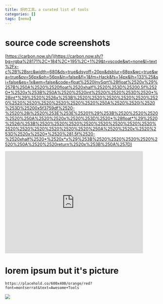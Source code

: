 ```yaml
---
title: 好的工具。a curated list of tools
categories: []
tags: [memo]
---
```


# source code screenshots

[https://carbon.now.sh/](https://carbon.now.sh/?bg=rgba%28171%2C+184%2C+195%2C+1%29&t=vscode&wt=none&l=text%2Fx-c%2B%2Bsrc&width=680&ds=true&dsyoff=20px&dsblur=68px&wc=true&wa=true&pv=56px&ph=56px&ln=false&fl=1&fm=Hack&fs=14px&lh=133%25&si=false&es=1x&wm=false&code=float%2520InvSqrt%28float%2520x%29%257B%250A%2520%2520float%2520xhalf%2520%253D%25200.5f%2520*%2520x%253B%250A%2520%2520int%2520i%2520%253D%2520*%28int*%29%2520%2526x%253B%2520%2520%2520%2520%2520%2520%2520%2520%2520%2520%2520%2520%250A%2520%2520i%2520%253D%25200x5f3759df%2520-%2520%28i%2520%253E%253E%25201%29%253B%2520%2520%2520%2520%250A%2520%2520x%2520%253D%2520*%28float*%29%2520%2526i%253B%2520%2520%2520%2520%2520%2520%2520%2520%2520%2520%2520%2520%2520%2520%250A%2520%2520x%2520%253D%2520x%2520*%2520%281.5f%2520-%2520xhalf%2520*%2520x*x%29%253B%2520%2520%2520%2520%2520%250A%2520%2520return%2520x%253B%250A%257D)

<iframe
src="https://carbon.now.sh/embed?bg=rgba%28171%2C+184%2C+195%2C+1%29&t=vscode&wt=none&l=text%2Fx-c%2B%2Bsrc&width=680&ds=true&dsyoff=20px&dsblur=68px&wc=true&wa=true&pv=56px&ph=56px&ln=false&fl=1&fm=Hack&fs=14px&lh=133%25&si=false&es=1x&wm=false&code=float%2520InvSqrt%28float%2520x%29%257B%250A%2520%2520float%2520xhalf%2520%253D%25200.5f%2520*%2520x%253B%250A%2520%2520int%2520i%2520%253D%2520*%28int*%29%2520%2526x%253B%2520%2520%2520%2520%2520%2520%2520%2520%2520%2520%2520%2520%250A%2520%2520i%2520%253D%25200x5f3759df%2520-%2520%28i%2520%253E%253E%25201%29%253B%2520%2520%2520%2520%250A%2520%2520x%2520%253D%2520*%28float*%29%2520%2526i%253B%2520%2520%2520%2520%2520%2520%2520%2520%2520%2520%2520%2520%2520%2520%250A%2520%2520x%2520%253D%2520x%2520*%2520%281.5f%2520-%2520xhalf%2520*%2520x*x%29%253B%2520%2520%2520%2520%2520%250A%2520%2520return%2520x%253B%250A%257D"
style="width: 453px; height: 335px; border:0; transform: scale(1); overflow:hidden;"
sandbox="allow-scripts allow-same-origin">
</iframe>

# lorem ipsum but it's picture

`https://placehold.co/600x400/orange/red?font=montserrat&text=Awesome+Tools`

![](https://placehold.co/600x300/orange/blue?font=montserrat&text=AwesomeTools)
